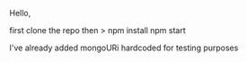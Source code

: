 Hello,

first clone the repo
then > 
npm install
npm start

I've already added mongoURi hardcoded for testing purposes

